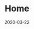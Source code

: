 ---
title: Home
meta_title: 'Hugo Tailwind 3 Theme - Hugo Atlantic'
date: 2020-03-22
heading:
  title: "<strong>Subhash's </strong> Blog"
  description: "Supreme funicularc is a clean and modern site for blogs."
  align: left
---